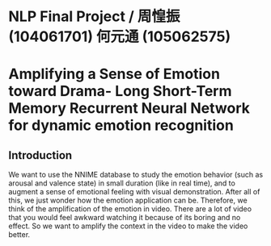 # NLP Final Project / 周惶振 (104061701) 何元通 (105062575)

<h1>Amplifying a Sense of Emotion toward Drama-
Long Short-Term Memory Recurrent Neural Network for dynamic emotion
recognition <br>

</h1>

<h2>Introduction</h2>
<p>We want to use the NNIME database to study the emotion behavior (such as arousal and valence state) in small duration (like in
real time), and to augment a sense of emotional feeling with visual demonstration. After all of this, we just wonder how the emotion application can be. Therefore, we think of the amplification of the emotion in video. There are a lot of video that you would feel awkward watching it because of its boring and no effect. So we want to amplify the context in the video to make the video better.
</p>
